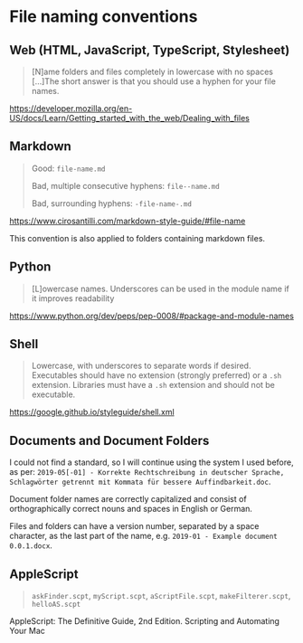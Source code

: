 # File naming conventions

## Web (HTML, JavaScript, TypeScript, Stylesheet)

> [N]ame folders and files completely in lowercase with no spaces […]The short answer is that you should use a hyphen for your file names.

https://developer.mozilla.org/en-US/docs/Learn/Getting_started_with_the_web/Dealing_with_files

## Markdown

> Good: `file-name.md`
>
> Bad, multiple consecutive hyphens: `file--name.md`
>
> Bad, surrounding hyphens: `-file-name-.md`

https://www.cirosantilli.com/markdown-style-guide/#file-name

This convention is also applied to folders containing markdown files.

## Python

> [L]owercase names. Underscores can be used in the module name if it improves readability

https://www.python.org/dev/peps/pep-0008/#package-and-module-names

## Shell

> Lowercase, with underscores to separate words if desired.
> Executables should have no extension (strongly preferred) or a `.sh` extension. Libraries must have a `.sh` extension and should not be executable.

https://google.github.io/styleguide/shell.xml

## Documents and Document Folders

I could not find a standard, so I will continue using the system I used before, as per: `2019-05[-01] - Korrekte Rechtschreibung in deutscher Sprache, Schlagwörter getrennt mit Kommata für bessere Auffindbarkeit.doc`.

Document folder names are correctly capitalized and consist of orthographically correct nouns and spaces in English or German.

Files and folders can have a version number, separated by a space character, as the last part of the name, e.g. `2019-01 - Example document 0.0.1.docx`.

## AppleScript

> `askFinder.scpt`, `myScript.scpt`, `aScriptFile.scpt`, `makeFilterer.scpt`, `helloAS.scpt`

AppleScript: The Definitive Guide, 2nd Edition. Scripting and Automating Your Mac
